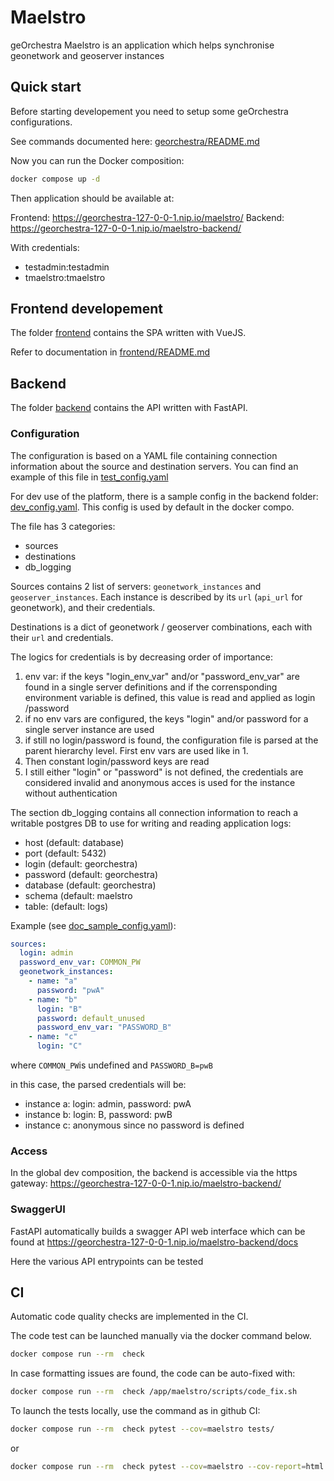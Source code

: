 # Maelstro

geOrchestra Maelstro is an application which helps synchronise geonetwork and geoserver instances

## Quick start

Before starting developement you need to setup some geOrchestra configurations.

See commands documented here: [georchestra/README.md](georchestra/README.md)

Now you can run the Docker composition:

```bash
docker compose up -d
```

Then application should be available at:

Frontend: https://georchestra-127-0-0-1.nip.io/maelstro/
Backend: https://georchestra-127-0-0-1.nip.io/maelstro-backend/

With credentials:

- testadmin:testadmin
- tmaelstro:tmaelstro

## Frontend developement

The folder [frontend](frontend) contains the SPA written with VueJS.

Refer to documentation in [frontend/README.md](frontend/README.md)

## Backend

The folder [backend](backend) contains the API written with FastAPI.

### Configuration

The configuration is based on a YAML file containing connection information about the source and destination servers. You can find an example of this file in [test_config.yaml](backend/tests/test_config.yaml)

For dev use of the platform, there is a sample config in the backend folder: [dev_config.yaml](backend/dev_config.yaml). This config is used by default in the docker compo.

The file has 3 categories:
- sources
- destinations
- db_logging

Sources contains 2 list of servers: `geonetwork_instances` and `geoserver_instances`. Each instance is described by its `url` (`api_url` for geonetwork), and their credentials.

Destinations is a dict of geonetwork / geoserver combinations, each with their `url` and credentials.

The logics for credentials is by decreasing order of importance:

1. env var: if the keys "login_env_var" and/or "password_env_var" are found in a single server definitions and if the corrensponding environment variable is defined, this value is read and applied as login /password
2. if no env vars are configured, the keys "login" and/or password for a single server instance are used
3. if still no login/password is found, the configuration file is parsed at the parent hierarchy level. First env vars are used like in 1.
4. Then constant login/password keys are read
5. I still either "login" or "password" is not defined, the credentials are considered invalid and anonymous acces is used for the instance without authentication

The section db_logging contains all connection information to reach a writable postgres DB to use for writing and reading application logs:
- host (default: database)
- port (default: 5432)
- login (default: georchestra)
- password (default: georchestra)
- database (default: georchestra)
- schema (default: maelstro
- table: (default: logs)


Example (see [doc_sample_config.yaml](backend/tests/doc_sample_config.yaml)):

```yaml
sources:
  login: admin
  password_env_var: COMMON_PW
  geonetwork_instances:
    - name: "a"
      password: "pwA"
    - name: "b"
      login: "B"
      password: default_unused
      password_env_var: "PASSWORD_B"
    - name: "c"
      login: "C"
```

where `COMMON_PW`is undefined and `PASSWORD_B=pwB`

in this case, the parsed credentials will be:

- instance a: login: admin, password: pwA
- instance b: login: B, password: pwB
- instance c: anonymous since no password is defined

### Access

In the global dev composition, the backend is accessible via the https gateway:
https://georchestra-127-0-0-1.nip.io/maelstro-backend/

### SwaggerUI

FastAPI automatically builds a swagger API web interface which can be found at
https://georchestra-127-0-0-1.nip.io/maelstro-backend/docs

Here the various API entrypoints can be tested

## CI

Automatic code quality checks are implemented in the CI.

The code test can be launched manually via the docker command below.

```bash
docker compose run --rm  check
```

In case formatting issues are found, the code can be auto-fixed with:

```bash
docker compose run --rm  check /app/maelstro/scripts/code_fix.sh
```

To launch the tests locally, use the command as in github CI:

```bash
docker compose run --rm  check pytest --cov=maelstro tests/
```

or

```bash
docker compose run --rm  check pytest --cov=maelstro --cov-report=html tests/
```
